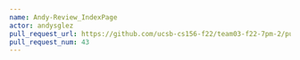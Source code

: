 ```yaml
---
name: Andy-Review_IndexPage
actor: andysglez
pull_request_url: https://github.com/ucsb-cs156-f22/team03-f22-7pm-2/pull/43
pull_request_num: 43
---
```

